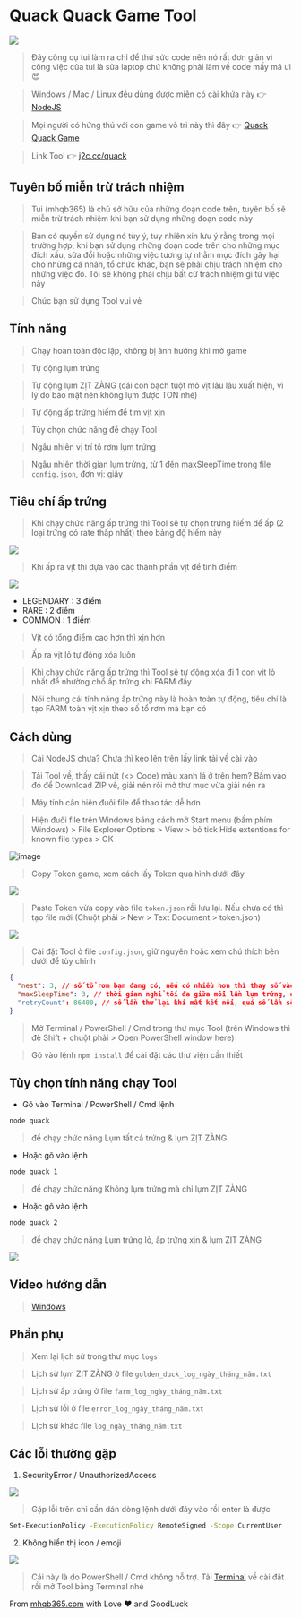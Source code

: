 # Quack Quack Game Tool

<img src="./images/13.jpg" />

> Đây công cụ tui làm ra chỉ để thử sức code nên nó rất đơn giản vì công việc của tui là sửa laptop chứ không phải làm về code mấy má ưi 😍

> Windows / Mac / Linux đều dùng được miễn có cài khứa này 👉 [NodeJS](https://nodejs.org/en/download/prebuilt-installer)

> Mọi người có hứng thú với con game vô tri này thì đây 👉 [Quack Quack Game](https://t.me/quackquack_game_bot?start=6hn8Xrp7DK)

> Link Tool 👉 [j2c.cc/quack](https://j2c.cc/quack)

## Tuyên bố miễn trừ trách nhiệm

> Tui (mhqb365) là chủ sở hữu của những đoạn code trên, tuyên bố sẽ miễn trừ trách nhiệm khi bạn sử dụng những đoạn code này

> Bạn có quyền sử dụng nó tùy ý, tuy nhiên xin lưu ý rằng trong mọi trường hợp, khi bạn sử dụng những đoạn code trên cho những mục đích xấu, sửa đổi hoặc những việc tương tự nhằm mục đích gây hại cho những cá nhân, tổ chức khác, bạn sẽ phải chịu trách nhiệm cho những việc đó. Tôi sẽ không phải chịu bất cứ trách nhiệm gì từ việc này

> Chúc bạn sử dụng Tool vui vẻ

## Tính năng

> Chạy hoàn toàn độc lập, không bị ảnh hưởng khi mở game

> Tự động lụm trứng

> Tự động lụm ZỊT ZÀNG (cái con bạch tuột mỏ vịt lâu lâu xuất hiện, vì lý do bảo mật nên không lụm được TON nhé)

> Tự động ấp trứng hiếm để tìm vịt xịn

> Tùy chọn chức năng để chạy Tool

> Ngẫu nhiên vị trí tổ rơm lụm trứng

> Ngẫu nhiên thời gian lụm trứng, từ 1 đến maxSleepTime trong file ```config.json```, đơn vị: giây

## Tiêu chí ấp trứng

> Khi chạy chức năng ấp trứng thì Tool sẽ tự chọn trứng hiếm để ấp (2 loại trứng có rate thấp nhất) theo bảng độ hiếm này

<img src="./images/10.jpg" />

> Khi ấp ra vịt thì dựa vào các thành phần vịt để tính điểm

<img src="./images/11.jpg" />

- LEGENDARY : 3 điểm
- RARE : 2 điểm
- COMMON : 1 điểm

> Vịt có tổng điểm cao hơn thì xịn hơn

> Ấp ra vịt lỏ tự động xóa luôn

> Khi chạy chức năng ấp trứng thì Tool sẽ tự động xóa đi 1 con vịt lỏ nhất để nhường chổ ấp trứng khi FARM đầy

> Nói chung cái tính năng ấp trứng này là hoàn toàn tự động, tiêu chí là tạo FARM toàn vịt xịn theo số tổ rơm mà bạn có

## Cách dùng

> Cài NodeJS chưa? Chưa thì kéo lên trên lấy link tải về cài vào

> Tải Tool về, thấy cái nút (<> Code) màu xanh lá ở trên hem? Bấm vào đó để Download ZIP về, giải nén rồi mở thư mục vừa giải nén ra

> Máy tính cần hiện đuôi file để thao tác dễ hơn

> Hiện đuôi file trên Windows bằng cách mở Start menu (bấm phím Windows) > File Explorer Options > View > bỏ tick Hide extentions for known file types > OK

![image](https://github.com/mhqb365/quack-quack-game/assets/119036507/c1b0ebd3-4087-4966-9ae9-b5f9ce8712b8)

> Copy Token game, xem cách lấy Token qua hình dưới đây

<img src="./images/1.png" />

> Paste Token vừa copy vào file ```token.json``` rồi lưu lại. Nếu chưa có thì tạo file mới (Chuột phải > New > Text Document > token.json)

<img src="./images/4.png" />

> Cài đặt Tool ở file ```config.json```, giữ nguyên hoặc xem chú thích bên dưới để tùy chỉnh

```json
{
  "nest": 3, // số tổ rơm bạn đang có, nếu có nhiều hơn thì thay số vào
  "maxSleepTime": 3, // thời gian nghỉ tối đa giữa mỗi lần lụm trứng, đơn vị: giây
  "retryCount": 86400, // số lần thử lại khi mất kết nối, quá số lần sẽ dừng Tool
}
```

> Mở Terminal / PowerShell / Cmd trong thư mục Tool (trên Windows thì đè Shift + chuột phải > Open PowerShell window here)

> Gõ vào lệnh ```npm install``` để cài đặt các thư viện cần thiết

## Tùy chọn tính năng chạy Tool

- Gõ vào Terminal / PowerShell / Cmd lệnh
```bash
node quack
```
> để chạy chức năng Lụm tất cả trứng & lụm ZỊT ZÀNG

- Hoặc gõ vào lệnh
```bash
node quack 1
```
> để chạy chức năng Không lụm trứng mà chỉ lụm ZỊT ZÀNG

- Hoặc gõ vào lệnh
```bash
node quack 2
```
> để chạy chức năng Lụm trứng lỏ, ấp trứng xịn & lụm ZỊT ZÀNG

<img src="./images/7.png" />

## Video hướng dẫn

> [Windows](https://vt.tiktok.com/ZSYAonHXF/)

## Phần phụ

> Xem lại lịch sử trong thư mục ```logs```

> Lịch sử lụm ZỊT ZÀNG ở file ```golden_duck_log_ngày_tháng_năm.txt```

> Lịch sử ấp trứng ở file ```farm_log_ngày_tháng_năm.txt```

> Lịch sử lỗi ở file ```error_log_ngày_tháng_năm.txt```

> Lịch sử khác file ```log_ngày_tháng_năm.txt```

## Các lỗi thường gặp

1. SecurityError / UnauthorizedAccess

<img src="./images/14.jpg" />

> Gặp lỗi trên chỉ cần dán dòng lệnh dưới đây vào rồi enter là được

```bash
Set-ExecutionPolicy -ExecutionPolicy RemoteSigned -Scope CurrentUser
```

2. Không hiển thị icon / emoji

<img src="./images/12.jpg" />

> Cái này là do PowerShell / Cmd không hỗ trợ. Tải [Terminal](https://github.com/microsoft/terminal) về cài đặt rồi mở Tool bằng Terminal nhé

From [mhqb365.com](https://mhqb365.com) with Love ❤ and GoodLuck
